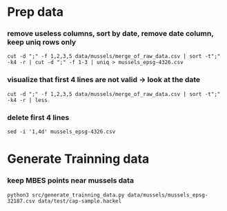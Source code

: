 
# Prep data
### remove useless columns, sort by date, remove date column, keep uniq rows only
```
cut -d ";" -f 1,2,3,5 data/mussels/merge_of_raw_data.csv | sort -t";" -k4 -r | cut -d ";" -f 1-3 | uniq > mussels_epsg-4326.csv

```
### visualize that first 4 lines are not valid -> look at the date
```
cut -d ";" -f 1,2,3,5 data/mussels/merge_of_raw_data.csv | sort -t";" -k4 -r | less
```

### delete first 4 lines
```
sed -i '1,4d' mussels_epsg-4326.csv
```



# Generate Trainning data

### keep MBES points near mussels data
```
python3 src/generate_trainning_data.py data/mussels/mussels_epsg-32187.csv data/test/cap-sample.hackel
```




